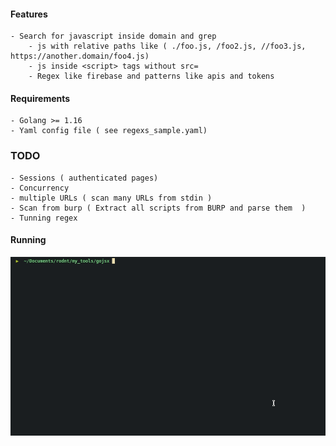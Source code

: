 #### Features
    - Search for javascript inside domain and grep
        - js with relative paths like ( ./foo.js, /foo2.js, //foo3.js, https://another.domain/foo4.js)
        - js inside <script> tags without src=
        - Regex like firebase and patterns like apis and tokens

#### Requirements
    - Golang >= 1.16
    - Yaml config file ( see regexs_sample.yaml)

### TODO
    - Sessions ( authenticated pages)
    - Concurrency
    - multiple URLs ( scan many URLs from stdin )
    - Scan from burp ( Extract all scripts from BURP and parse them  )
    - Tunning regex

#### Running
![gojsx](./gojsx_alpha_01.gif)